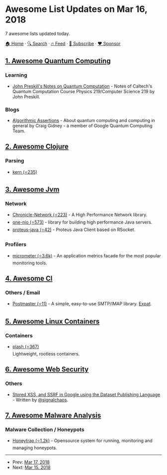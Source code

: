 # Awesome List Updates on Mar 16, 2018

7 awesome lists updated today.

[🏠 Home](/README.md) · [🔍 Search](https://www.trackawesomelist.com/search/) · [🔥 Feed](https://www.trackawesomelist.com/rss.xml) · [📮 Subscribe](https://trackawesomelist.us17.list-manage.com/subscribe?u=d2f0117aa829c83a63ec63c2f&id=36a103854c) · [❤️  Sponsor](https://github.com/sponsors/theowenyoung)



## [1. Awesome Quantum Computing](/content/desireevl/awesome-quantum-computing/README.md)

### Learning

*   [John Preskill's Notes on Quantum Computation](http://www.theory.caltech.edu/~preskill/ph219/index.html#lecture) - Notes of Caltech's Quantum Computation Course Physics 219/Computer Science 219 by John Preskill.

### Blogs

*   [Algorithmic Assertions](http://algassert.com/) - About quantum computing and computing in general by Craig Gidney - a member of Google Quantum Computing Team.

## [2. Awesome Clojure](/content/razum2um/awesome-clojure/README.md)

### Parsing

*   [kern (⭐235)](https://github.com/blancas/kern)

## [3. Awesome Jvm](/content/deephacks/awesome-jvm/README.md)

### Network

*   [Chronicle-Network (⭐223)](https://github.com/OpenHFT/Chronicle-Network) - A High Performance Network library.
*   [one-nio (⭐573)](https://github.com/odnoklassniki/one-nio) - library for building high performance Java servers.
*   [proteus-java (⭐42)](https://github.com/netifi-proteus/proteus-java) - Proteus Java Client based on RSocket.

### Profilers

*   [micrometer (⭐3.6k)](https://github.com/micrometer-metrics/micrometer) - An application metrics facade for the most popular monitoring tools.

## [4. Awesome Cl](/content/CodyReichert/awesome-cl/README.md)

### Others / Email

*   [Postmaster (⭐11)](https://github.com/eudoxia0/postmaster) - A simple, easy-to-use SMTP/IMAP library. [Expat](https://directory.fsf.org/wiki/License:Expat).

## [5. Awesome Linux Containers](/content/Friz-zy/awesome-linux-containers/README.md)

### Containers

*   [plash (⭐367)](https://github.com/ihucos/plash/)\
    Lightweight, rootless containers.

## [6. Awesome Web Security](/content/qazbnm456/awesome-web-security/README.md)

### Others

*   [Stored XSS, and SSRF in Google using the Dataset Publishing Language](https://s1gnalcha0s.github.io/dspl/2018/03/07/Stored-XSS-and-SSRF-Google.html) - Written by [@signalchaos](https://twitter.com/signalchaos).

## [7. Awesome Malware Analysis](/content/rshipp/awesome-malware-analysis/README.md)

### Malware Collection / Honeypots

*   [Honeytrap (⭐1.2k)](https://github.com/honeytrap/honeytrap) - Opensource system for running, monitoring and managing honeypots.

---

- Prev: [Mar 17, 2018](/content/2018/03/17/README.md)
- Next: [Mar 15, 2018](/content/2018/03/15/README.md)